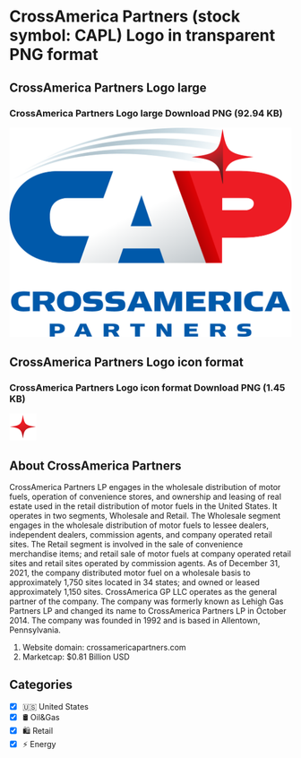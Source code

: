 # CrossAmerica Partners (stock symbol: CAPL) Logo in transparent PNG format

## CrossAmerica Partners Logo large

### CrossAmerica Partners Logo large Download PNG (92.94 KB)

![CrossAmerica Partners Logo large Download PNG (92.94 KB)](/img/orig/CAPL_BIG-3c51287e.png)

## CrossAmerica Partners Logo icon format

### CrossAmerica Partners Logo icon format Download PNG (1.45 KB)

![CrossAmerica Partners Logo icon format Download PNG (1.45 KB)](/img/orig/CAPL-f3925097.png)

## About CrossAmerica Partners

CrossAmerica Partners LP engages in the wholesale distribution of motor fuels, operation of convenience stores, and ownership and leasing of real estate used in the retail distribution of motor fuels in the United States. It operates in two segments, Wholesale and Retail. The Wholesale segment engages in the wholesale distribution of motor fuels to lessee dealers, independent dealers, commission agents, and company operated retail sites. The Retail segment is involved in the sale of convenience merchandise items; and retail sale of motor fuels at company operated retail sites and retail sites operated by commission agents. As of December 31, 2021, the company distributed motor fuel on a wholesale basis to approximately 1,750 sites located in 34 states; and owned or leased approximately 1,150 sites. CrossAmerica GP LLC operates as the general partner of the company. The company was formerly known as Lehigh Gas Partners LP and changed its name to CrossAmerica Partners LP in October 2014. The company was founded in 1992 and is based in Allentown, Pennsylvania.

1. Website domain: crossamericapartners.com
2. Marketcap: $0.81 Billion USD


## Categories
- [x] 🇺🇸 United States
- [x] 🛢 Oil&Gas
- [x] 🛍️ Retail
- [x] ⚡ Energy
